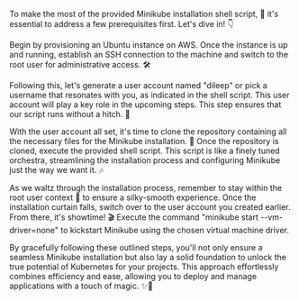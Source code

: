 
To make the most of the provided Minikube installation shell script, 🚀 it's essential to address a few prerequisites first. Let's dive in! 👇

Begin by provisioning an Ubuntu instance on AWS. Once the instance is up and running, establish an SSH connection to the machine and switch to the root user for administrative access. 🛠️

Following this, let's generate a user account named "dileep" or pick a username that resonates with you, as indicated in the shell script. This user account will play a key role in the upcoming steps. This step ensures that our script runs without a hitch. 🙌

With the user account all set, it's time to clone the repository containing all the necessary files for the Minikube installation. 📂 Once the repository is cloned, execute the provided shell script. This script is like a finely tuned orchestra, streamlining the installation process and configuring Minikube just the way we want it. 🎶

As we waltz through the installation process, remember to stay within the root user context 🌱 to ensure a silky-smooth experience. Once the installation curtain falls, switch over to the user account you created earlier. From there, it's showtime! 🎬 Execute the command "minikube start --vm-driver=none" to kickstart Minikube using the chosen virtual machine driver.

By gracefully following these outlined steps, you'll not only ensure a seamless Minikube installation but also lay a solid foundation to unlock the true potential of Kubernetes for your projects. This approach effortlessly combines efficiency and ease, allowing you to deploy and manage applications with a touch of magic. ✨🚢
